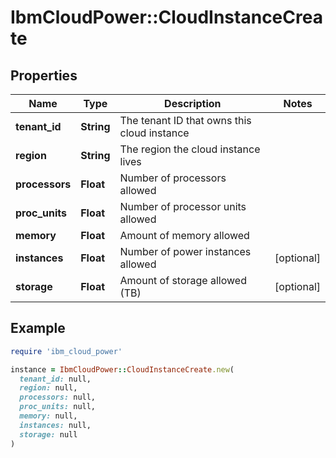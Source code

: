 # IbmCloudPower::CloudInstanceCreate

## Properties

| Name | Type | Description | Notes |
| ---- | ---- | ----------- | ----- |
| **tenant_id** | **String** | The tenant ID that owns this cloud instance |  |
| **region** | **String** | The region the cloud instance lives |  |
| **processors** | **Float** | Number of processors allowed |  |
| **proc_units** | **Float** | Number of processor units allowed |  |
| **memory** | **Float** | Amount of memory allowed |  |
| **instances** | **Float** | Number of power instances allowed | [optional] |
| **storage** | **Float** | Amount of storage allowed (TB) | [optional] |

## Example

```ruby
require 'ibm_cloud_power'

instance = IbmCloudPower::CloudInstanceCreate.new(
  tenant_id: null,
  region: null,
  processors: null,
  proc_units: null,
  memory: null,
  instances: null,
  storage: null
)
```

